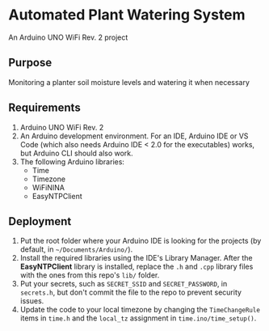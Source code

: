 # Automated Plant Watering System

An Arduino UNO WiFi Rev. 2 project

## Purpose
Monitoring a planter soil moisture levels and watering it when necessary

## Requirements
1. Arduino UNO WiFi Rev. 2
1. An Arduino development environment. For an IDE, Arduino IDE or VS Code (which also needs Arduino IDE < 2.0 for the executables) works, but Arduino CLI should also work.
1. The following Arduino libraries:
   * Time
   * Timezone
   * WiFiNINA
   * EasyNTPClient

## Deployment
1. Put the root folder where your Arduino IDE is looking for the projects (by default, in `~/Documents/Arduino/`).
1. Install the required libraries using the IDE's Library Manager. After the **EasyNTPClient** library is installed, replace the `.h` and `.cpp` library files with the ones from this repo's `lib/` folder.
1. Put your secrets, such as `SECRET_SSID` and `SECRET_PASSWORD`, in `secrets.h`, but don't commit the file to the repo to prevent security issues.
1. Update the code to your local timezone by changing the `TimeChangeRule` items in `time.h` and the `local_tz` assignment in `time.ino/time_setup()`.
